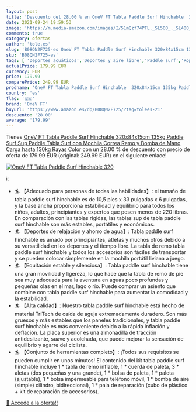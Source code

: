 ```yaml
---
layout: post
title: 'Descuento del 28.00 % en OneV FT Tabla Paddle Surf Hinchable  320'
date: 2021-09-24 19:59:53
image: 'https://m.media-amazon.com/images/I/51mQzf74PTL._SL500_._SL400_.jpg'
comments: true
category: ofertas
author: 'tole.es'
slug: 'B08QN2F725-es OneV FT Tabla Paddle Surf Hinchable 320x84x15cm 135kg...'
sku: 'B08QN2F725-es'
tags: [ 'Deportes acuáticos','Deportes y aire libre','Paddle surf','Ropa y equipo para deportes','Tablas hinchables de paddle surf','mochila','onev ft', ]
actualPrice: 179.99 EUR
currency: EUR
price: 179.99
comparePrice: 249.99 EUR
prodname: 'OneV FT Tabla Paddle Surf Hinchable  320x84x15cm 135kg Paddle Surf  Sup Paddle Tabla Surf con Mochila Correa Remo y Bomba de Mano  Carga hasta 130kg  Rayas Color'
country: 'es'
flag: '🇪🇸'
brand: 'OneV FT'
buyurl: 'https://www.amazon.es/dp/B08QN2F725/?tag=tolees-21'
descuento: '28.00'
average: '179.99'
---
```


Tienes [OneV FT Tabla Paddle Surf Hinchable  320x84x15cm 135kg Paddle Surf  Sup Paddle Tabla Surf con Mochila Correa Remo y Bomba de Mano  Carga hasta 130kg  Rayas Color](https://www.amazon.es/dp/B08QN2F725/?tag=tolees-21) con un 28.00 % de descuento con precio de oferta de 179.99 EUR (original: 249.99 EUR) en el siguiente enlace!

[![OneV FT Tabla Paddle Surf Hinchable  320](https://m.media-amazon.com/images/I/51mQzf74PTL._SL500_._SL400_.jpg)](https://www.amazon.es/dp/B08QN2F725/?tag=tolees-21)

ℹ️:

- 🏄‍ 【Adecuado para personas de todas las habilidades】: el tamaño de tabla paddle surf hinchable es de 10,5 pies x 33 pulgadas x 6 pulgadas, y la base ancha proporciona estabilidad y equilibrio para todos los niños, adultos, principiantes y expertos que pesen menos de 220 libras. En comparación con las tablas rígidas, las tablas sup de tabla paddle surf hinchable son más estables, portátiles y económicas.
- 🏄‍ 【Deportes de relajación y ahorro de agua】: Tabla paddle surf hinchable es amado por principiantes, atletas y muchos otros debido a su versatilidad en los deportes y el tiempo libre. La tabla de remo tabla paddle surf hinchable y todos los accesorios son fáciles de transportar y se pueden colocar simplemente en la mochila portátil liviana a juego.
- 🏄‍ 【Equitación estable y silenciosa】: Tabla paddle surf hinchable tiene una gran movilidad y ligereza, lo que hace que la tabla de remo de pie sea muy adecuada para la aventura en aguas poco profundas y pequeñas olas en el mar, lago o río. Puede comprar un asiento que combine con tabla paddle surf hinchable para aumentar la comodidad y la estabilidad.
- 🏄‍ 【Alta calidad】: Nuestro tabla paddle surf hinchable está hecho de material TriTech de caída de aguja extremadamente duradero. Son más gruesos y más estables que los paneles tradicionales, y tabla paddle surf hinchable es más conveniente debido a la rápida inflación y deflación. La placa superior es una almohadilla de tracción antideslizante, suave y acolchada, que puede mejorar la sensación de equilibrio y agarre del ciclista.
- 🏄‍ 【Conjunto de herramientas completo】: ¡Todos sus requisitos se pueden cumplir en unos minutos! El contenido del kit tabla paddle surf hinchable incluye 1 * tabla de remo inflable, 1 * cuerda de paleta, 3 * aletas (dos pequeñas y una grande), 1 * bolsa de paleta, 1 * paleta (ajustable), 1 * bolsa impermeable para teléfono móvil, 1 * bomba de aire (simple) cilindro, bidireccional), 1 * pala de reparación (cubo de plástico + kit de reparación de accesorios).

[🛒 Accede a la oferta!!](https://www.amazon.es/dp/B08QN2F725/?tag=tolees-21)

